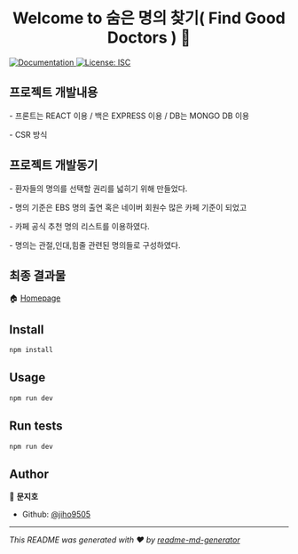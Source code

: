 <h1 align="center">Welcome to 숨은 명의 찾기( Find Good Doctors ) 👋</h1>
<p>
  <a href="https://github.com/jiho9505/project#README" target="_blank">
    <img alt="Documentation" src="https://img.shields.io/badge/documentation-yes-brightgreen.svg" />
  </a>
  <a href="#" target="_blank">
    <img alt="License: ISC" src="https://img.shields.io/badge/License-ISC-yellow.svg" />
  </a>
</p>

## 프로젝트 개발내용
<p>- 프론트는 REACT 이용 / 백은 EXPRESS 이용 / DB는 MONGO DB 이용</p> 
<p>- CSR 방식</p>  

## 프로젝트 개발동기
<p>- 환자들의 명의를 선택할 권리를 넓히기 위해 만들었다. </p>
<p>- 명의 기준은 EBS 명의 출연 혹은 네이버 회원수 많은 카페 기준이 되었고 </p>
<p>- 카페 공식 추천 명의 리스트를 이용하였다. </p>
<p>- 명의는 관절,인대,힘줄 관련된 명의들로 구성하였다.</p>

## 최종 결과물
🏠 [Homepage](https://www.findgooddoctors.co.kr/)
## Install

```sh
npm install
```

## Usage

```sh
npm run dev
```

## Run tests

```sh
npm run dev
```

## Author

👤 **문지호**

* Github: [@jiho9505](https://github.com/jiho9505)


***
_This README was generated with ❤️ by [readme-md-generator](https://github.com/kefranabg/readme-md-generator)_